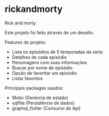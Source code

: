 # rickandmorty

Rick and morty.

Este projeto foi feito através de um desafio.

 Features do projeto:

- Lista os episódios de 5 temporadas da serie.
- Detalhes de cada episódio
- Personagens com suas informações 
- Buscar por nome de episódio
- Opção de favoritar um episódio
- Listar favoritos

 Principais packages usados:
 - Mobx (Gerencia de estado)
 - sqflite (Persistência de dados)
 - graphql_flutter (Consumo de Api)
